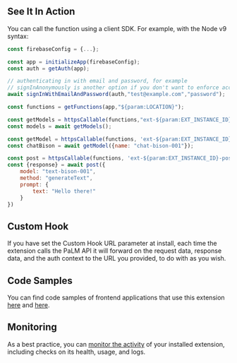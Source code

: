 ## See It In Action

You can call the function using a client SDK. For example, with the Node v9 syntax:

```javascript
const firebaseConfig = {...};

const app = initializeApp(firebaseConfig);
const auth = getAuth(app);

// authenticating in with email and password, for example
// signInAnonymously is another option if you don't want to enforce account creation
await signInWithEmailAndPassword(auth,"test@example.com","password");

const functions = getFunctions(app,"${param:LOCATION}");

const getModels = httpsCallable(functions,"ext-${param:EXT_INSTANCE_ID}-getModels")
const models = await getModels();

const getModel = httpsCallable(functions, 'ext-${param:EXT_INSTANCE_ID}-getModel');
const chatBison = await getModel({name: "chat-bison-001"});

const post = httpsCallable(functions, 'ext-${param:EXT_INSTANCE_ID}-post');
const {response} = await post({
    model: "text-bison-001",
    method: "generateText",
    prompt: {
        text: "Hello there!"
    }
})
```

## Custom Hook

If you have set the Custom Hook URL parameter at install, each time the extension calls the PaLM API it will forward on the request data, response data, and the auth context to the URL you provided, to do with as you wish.

## Code Samples

You can find code samples of frontend applications that use this extension [here](https://github.com/google/generative-ai-docs/tree/main/demos/palm/web/quick-prompt) and [here](https://github.com/google/generative-ai-docs/tree/main/demos/palm/web/list-it).

## Monitoring

As a best practice, you can [monitor the activity](https://firebase.google.com/docs/extensions/manage-installed-extensions#monitor) of your installed extension, including checks on its health, usage, and logs.
